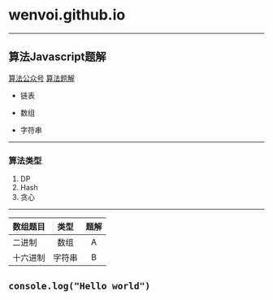 # wenvoi.github.io
---
## **算法Javascript题解**
[算法公众号](https://www.baidu.com)
<a href="https://www.baidu.com)" target="_blank">算法题解</a>
- 链表
* 数组
- 字符串
---
### 算法类型
1. DP
2. Hash
3. 贪心
---
数组题目|类型|题解
--|:--:|:--:
二进制|数组|A
十六进制|字符串|B
`
console.log("Hello world")
`
---
